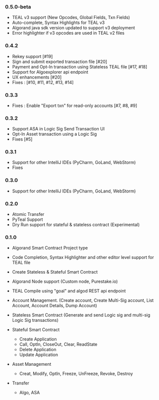 ### 0.5.0-beta
  - TEAL v3 support (New Opcodes, Global Fields, Txn Fields)
  - Auto-complete, Syntax Highlights for TEAL v3
  - Algorand java sdk version updated to support v3 deployment
  - Error highlighter if v3 opcodes are used in TEAL v2 files
### 0.4.2
  - Rekey support [#19]
  - Sign and submit exported transaction file [#20]
  - Payment and Opt-In transaction using Stateless TEAL file [#17, #18]
  - Support for Algoexplorer api endpoint
  - UX enhancements [#20]  
  - Fixes : [#10, #11, #12, #13, #14]
### 0.3.3
  - Fixes : Enable "Export txn" for read-only accounts [#7, #8, #9]
### 0.3.2
  - Support ASA in Logic Sig Send Transaction UI
  - Opt-In Asset transaction using a Logic Sig 
  - Fixes [#5]
### 0.3.1
  - Support for other IntelliJ IDEs (PyCharm, GoLand, WebStorm)
  - Fixes
### 0.3.0
  - Support for other IntelliJ IDEs (PyCharm, GoLand, WebStorm)
### 0.2.0
  - Atomic Transfer
  - PyTeal Support
  - Dry Run support for stateful & stateless contract (Experimental)
  
### 0.1.0
  - Algorand Smart Contract Project type
  - Code Completion, Syntax Highlighter and other editor level support for TEAL file
  - Create Stateless & Stateful Smart Contract
  - Algorand Node support (Custom node, Purestake.io)
  - TEAL Compile using "goal" and algod REST api endpoint 
  - Account Management. (Create account, Create Multi-Sig account, List Account, Account Details, Dump Account)
  - Stateless Smart Contract (Generate and send Logic sig and multi-sig Logic Sig transactions)
  - Stateful Smart Contract 
      - Create Application
      - Call, OptIn, CloseOut, Clear, ReadState
      - Delete Application
      - Update Application
  - Asset Management
      - Creat, Modify, OptIn, Freeze, UnFreeze, Revoke, Destroy
      
  - Transfer 
      - Algo, ASA
